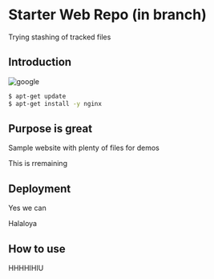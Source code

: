 # Starter Web Repo (in branch)

Trying stashing of tracked files

## Introduction
![google](https://www.google.com)
```bash
$ apt-get update
$ apt-get install -y nginx
```
## Purpose is great

Sample website with plenty of files for demos


This is rremaining


## Deployment

Yes we can

Halaloya


## How to use
HHHHIHIU